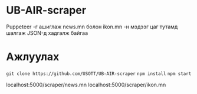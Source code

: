 # UB-AIR-scraper
Puppeteer -г ашиглаж news.mn болон ikon.mn -н мэдээг цаг тутамд шалгаж JSON-д хадгалж байгаа

# Ажлуулах
``` git clone https://github.com/USOTT/UB-AIR-scraper ```
``` npm install ```
``` npm start ```

localhost:5000/scraper/news.mn
localhost:5000/scraper/ikon.mn

